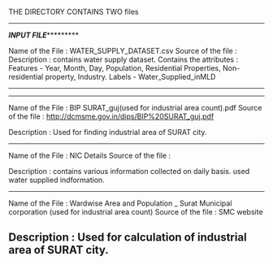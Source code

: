 THE DIRECTORY CONTAINS TWO files

-------------------------------------------------------------------------------------------------------------------------------------------

*************************************INPUT FILE**********************************************	

Name of the File : WATER_SUPPLY_DATASET.csv
Source of the file : 
Description : contains water supply dataset.
	Contains the attributes : 
		Features - Year, Month, Day, Population, Residential Properties, Non-residential property, Industry.
		Labels -  Water_Supplied_inMLD

********************************************************************************************

-------------------------------------------------------------------------------------------------------------------------------------------

Name of the File : BIP SURAT_guj(used for industrial area count).pdf
Source of the file : http://dcmsme.gov.in/dips/BIP%20SURAT_guj.pdf

Description : Used for finding industrial area of SURAT city.

-------------------------------------------------------------------------------------------------------------------------------------------

Name of the File : NIC Details
Source of the file : 

Description : contains various information collected on daily basis.
		used water supplied indformation.

-------------------------------------------------------------------------------------------------------------------------------------------

Name of the File : Wardwise Area and Population _ Surat Municipal corporation (used for industrial area count)
Source of the file : SMC website

Description : Used for calculation of industrial area of SURAT city.
-------------------------------------------------------------------------------------------------------------------------------------------

